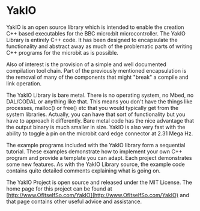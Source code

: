 # YakIO

YakIO is an open source library which is intended to enable the creation C++ based executables for the BBC micro:bit microcontroller. The YakIO Library is entirely C++ code. It has been designed to encapsulate the functionality and abstract away as much of the problematic parts of writing C++ programs for the microbit as is possible. 

Also of interest is the provision of a simple and well documented compilation tool chain. Part of the previously mentioned encapsulation is the removal of many of the components that might "break" a compile and link operation. 

The YakIO Library is bare metal. There is no operating system, no Mbed, no DAL/CODAL or anything like that. This means you don't have the things like processes, malloc() or free() etc that you would typically get from the system libraries. Actually, you can have that sort of functionality but you have to approach it differently. Bare metal code has the nice advantage that the output binary is much smaller in size. YakIO is also very fast with the ability to toggle a pin on the microbit card edge connector at 2.31 Mega Hz.

The example programs included with the YakIO library form a sequential tutorial. These examples demonstrate how to implement your own C++ program and provide a template you can adapt. Each project demonstrates some new features. As with the YakIO Library source, the example code contains quite detailed comments explaining what is going on.

The YakIO Project is open source and released under the MIT License. The home page for this project can be found at [http://www.OfItselfSo.com/YakIO](http://www.OfItselfSo.com/YakIO) and that page contains other useful advice and assistance.